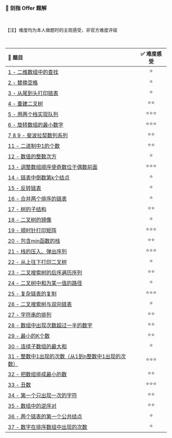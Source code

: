 ### 🏹 剑指 Offer 题解

<br>

【注】难度均为本人做题时的主观感受，非官方难度评级

<br>

| 📔 题目                                                       | ✅ 难度感受 |
| :----------------------------------------------------------- | :--------: |
| [1 - 二维数组中的查找](剑指Offer/1.md)                       |     ⭐      |
| [2 - 替换空格](剑指Offer/2.md)                               |     ⭐      |
| [3 - 从尾到头打印链表](剑指Offer/3.md)                       |     ⭐      |
| [4 - 重建二叉树](剑指Offer/4.md)                             |     ⭐⭐     |
| [5 - 用两个栈实现队列](剑指Offer/5.md)                       |    ⭐⭐⭐     |
| [6 - 旋转数组的最小数字](剑指Offer/6.md)                     |    ⭐⭐⭐     |
| [7 8 9 - 斐波拉契数列系列](剑指Offer/789.md)                 |     ⭐⭐     |
| [11 - 二进制中1的个数](剑指Offer/11.md)                      |     ⭐⭐     |
| [12 - 数值的整数次方](剑指Offer/12.md)                       |     ⭐      |
| [13 - 调整数组顺序使奇数位于偶数前面](剑指Offer/13.md)       |    ⭐⭐⭐     |
| [14 - 链表中倒数第k个结点](剑指Offer/14.md)                  |     ⭐      |
| [15 - 反转链表](剑指Offer/15.md)                             |     ⭐      |
| [16 - 合并两个排序的链表](剑指Offer/16.md)                   |     ⭐      |
| [17 - 树的子结构](剑指Offer/17.md)                           |     ⭐⭐     |
| [18 - 二叉树的镜像](剑指Offer/18.md)                         |     ⭐      |
| [19 - 顺时针打印矩阵](剑指Offer/19.md)                       |    ⭐⭐⭐     |
| [20 - 包含min函数的栈](剑指Offer/20.md)                      |     ⭐⭐     |
| [21 - 栈的压入、弹出序列](剑指Offer/21.md)                   |    ⭐⭐⭐     |
| [22 - 从上往下打印二叉树](剑指Offer/22.md)                   |     ⭐      |
| [23 - 二叉搜索树的后序遍历序列](剑指Offer/23.md)             |     ⭐⭐     |
| [24 - 二叉树中和为某一值的路径](剑指Offer/24.md)             |     ⭐      |
| [25 - 复杂链表的复制](剑指Offer/25.md)                       |    ⭐⭐⭐     |
| [26 - 二叉搜索树与双向链表](剑指Offer/26.md)                 |     ⭐      |
| [27 - 字符串的排列](剑指Offer/27.md)                         |     ⭐⭐     |
| [28 - 数组中出现次数超过一半的数字](剑指Offer/28.md)         |     ⭐⭐     |
| [29 - 最小的K个数](剑指Offer/29.md)                          |     ⭐⭐     |
| [30 - 连续子数组的最大和](剑指Offer/30.md)                   |     ⭐      |
| [31 - 整数中1出现的次数（从1到n整数中1出现的次数）](剑指Offer/31.md) |    ⭐⭐⭐     |
| [32 - 把数组排成最小的数](剑指Offer/32.md)                   |     ⭐⭐     |
| [33 - 丑数](剑指Offer/33.md)                                 |    ⭐⭐⭐     |
| [34 - 第一个只出现一次的字符](剑指Offer/34.md)               |     ⭐⭐     |
| [35 - 数组中的逆序对](剑指Offer/35.md)                       |     ⭐⭐     |
| [36 - 两个链表的第一个公共结点](剑指Offer/36.md)             |     ⭐      |
| [37 - 数字在排序数组中出现的次数](剑指Offer/37.md)           |     ⭐      |

